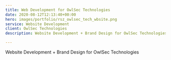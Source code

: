 ```yaml
---
title: Web Development for OwlSec Technologies
date: 2020-08-12T12:13:40+00:00
hero: images/portfolio/rsz_owlsec_tech_wbsite.png
service: Website Development
client: OwlSec Technologies
description: Website Development + Brand Design for OwlSec Technologies

---
```

Website Development + Brand Design for OwlSec Technologies
